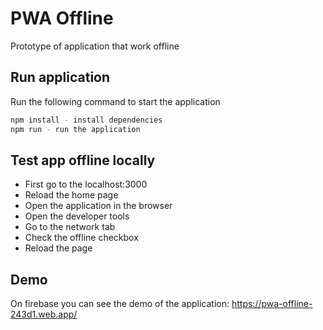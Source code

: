 # PWA Offline

Prototype of application that work offline

## Run application
Run the following command to start the application
```bash
npm install - install dependencies
npm run - run the application
```

## Test app offline locally
- First go to the localhost:3000
- Reload the home page
- Open the application in the browser
- Open the developer tools
- Go to the network tab
- Check the offline checkbox
- Reload the page

## Demo
On firebase you can see the demo of the application: https://pwa-offline-243d1.web.app/